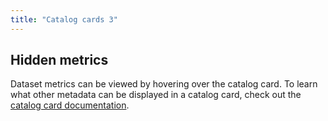 ```yaml
---
title: "Catalog cards 3"
---
```


## Hidden metrics

Dataset metrics can be viewed by hovering over the catalog card. To learn what other metadata can be displayed in a catalog card, check out the [catalog card documentation](https://help.opendatasoft.com/platform/en/customizing_look_and_feel/06_customizing_theme/theme.html#catalog-card).
